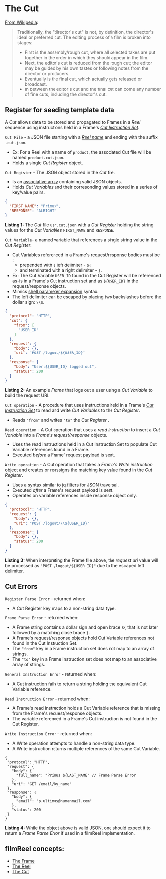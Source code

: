 # The Cut

[From Wikipedia](https://en.wikipedia.org/wiki/Director%27s_cut):
> Traditionally, the "director's cut" is not, by definition, the director's ideal or preferred cut. The editing process of a film is broken into stages:
> * First is the assembly/rough cut, where all selected takes are put together in the order in which they should appear in the film.
> * Next, the editor's cut is reduced from the rough cut; the editor may be guided by his own tastes or following notes from the director or producers.
> * Eventually is the final cut, which actually gets released or broadcast.
> * In between the editor's cut and the final cut can come any number of fine cuts, including the director's cut.

## Register for seeding template data

A *Cut* allows data to be stored and propagated to Frames in a *Reel* sequence
using instructions held in a Frame's
[*Cut Instruction Set*](frame.md#cut-instruction-set).

<a name="cut"></a>

`Cut File` - a JSON file starting with a [*Reel name*](reel.md#reel-name) and
ending with the suffix `.cut.json`.
* Ex: For a Reel with a name of `product`, the associated Cut file will be named `product.cut.json`.
* Holds a single *Cut Register* object.

<a name="cut-register"></a>

`Cut Register` - The JSON object stored in the *Cut* file.
* Is an [associative array](https://en.wikipedia.org/wiki/Associative_array)
containing valid JSON objects.
* Holds *Cut Variables* and their corresonding values stored in a series of
key/value pairs.

<a name="listing-1"></a>


```json
{
  "FIRST_NAME": "Primus",
  "RESPONSE": "ALRIGHT"
}
```

**Listing 1:** The *Cut* file `usr.cut.json` with a *Cut Register* holding the
string values for the *Cut Variables* `FIRST_NAME` and `RESPONSE`.

<a name="cut-variable"></a>

`Cut Variable`- a named variable that references a single string value in the
*Cut Register*.

* Cut Variables referenced in a Frame's request/response bodies must be :
  * prepended with a left delimiter - `${`
  * and terminated with a right delimiter - `}`.
* Ex: The Cut Variable `USER_ID` found in the Cut Register will be referenced
as-is in a Frame's Cut instruction set and as `${USER_ID}` in the
request/response objects.
* Mimics [shell parameter expansion](https://ss64.com/bash/syntax-expand.html) syntax.
* The left delimiter can be escaped by placing two backslashes before the
dollar sign: `\\$`.

<a name="listing-2"></a>

```json
{
  "protocol": "HTTP",
  "cut": {
    "from": [
      "USER_ID"
    ]
  },
  "request": {
    "body": {},
    "uri": "POST /logout/${USER_ID}"
  },
  "response": {
    "body": "User:${USER_ID} logged out",
    "status": 200
  }
}
```

**Listing 2:** An example *Frame* that logs out a user using a *Cut Variable* to build the request URI.


<a name="cut-operation"></a>

`Cut operation` - A procedure that uses instructions held in a Frame's
[*Cut Instruction Set*](frame.md#cut-instruction-set) to read and write
*Cut Variables* to the *Cut Register*.
<a name="from-to"></a>
* Reads `"from"` and writes `"to"` the *Cut Register* .

<a name="read-operation"></a>
`Read operation` - A Cut operation that uses a *read instruction* to insert a
*Cut Variable* into a *Frame's* *request/response* objects.
* Uses the read instructions held in a Cut Instruction Set to populate
Cut Variable references found in a Frame.
* Executed *before* a Frame' request payload is sent.

<a name="write-operation"></a>
`Write operation` - A Cut operation that takes a *Frame's* *Write instruction* object and creates or reassigns the matching key value found in the *Cut Register*.
* Uses a syntax similar to
[jq filters](https://stedolan.github.io/jq/manual/#Basicfilters) for JSON
traversal.
* Executed *after* a Frame's request payload is sent.
* Operates on variable references inside response object only.

<a name="listing-3"></a>

```json
{
  "protocol": "HTTP",
  "request": {
    "body": {},
    "uri": "POST /logout/\\${USER_ID}"
  },
  "response": {
    "body": {},
    "status": 200
  }
}
```

**Listing 3:** When interpreting the Frame file above, the *request uri* value
will be processed as `"POST /logout/${USER_ID}"` due to the escaped left
delimiter.

## Cut Errors

`Register Parse Error` - returned when:

* A Cut Register key maps to a non-string data type.

`Frame Parse Error` - returned when:

* A Frame string contains a dollar sign and open brace `${` that is not later
followed by a matching close brace `}`.
* A Frame's request/response objects hold Cut Variable references not found in
the Cut Instruction Set.
* The `"from"` key in a Frame instruction set does not map to an array of
strings.
* The `"to"` key in a Frame instruction set does not map to an associative
array of strings.

`General Instruction Error` - returned when:
* A Cut instruction fails to return a string holding the equivalent Cut
Variable reference.

`Read Instruction Error` - returned when:

* A Frame's read instruction holds a Cut Variable reference that is missing
from the Frame's request/response objects.
* The variable referenced in a Frame's Cut instruction is not found in the Cut
Register.

`Write Instruction Error` - returned when:

* A Write operation attempts to handle a non-string data type.
* A Write instruction returns multiple references of the same Cut Variable.

<a name="listing-4"></a>

 ```jsonc
{
  "protocol": "HTTP",
  "request": {
    "body": {
      "full_name": "Primus ${LAST_NAME" // Frame Parse Error
    },
    "uri": "GET /email/by_name"
  },
  "response": {
    "body": {
      "email": "p.ultimus@humanmail.com"
    },
    "status": 200
  }
}
```

**Listing 4:** While the object above is valid JSON, one should expect it to
return a *Frame Parse Error* if used in a filmReel implementation.


## filmReel concepts:

* [The Frame](frame.md)
* [The Reel](reel.md)
* [The Cut](cut.md)
